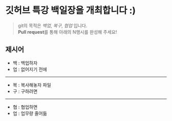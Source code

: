 # 깃허브 특강 백일장을 개최합니다 :)
> git의 목적은 *백업*, *복구*, *협업* 입니다.  
> **Pull request**를 통해 아래의 N행시를 완성해 주세요!
## 제시어
- 백 : 백업하자
- 업 : 없어지기 전에
---
- 복 : 복사해놓자 파일
- 구 : 구하려면
---
- 협 : 협업하면
- 업 : 업무량 줄어듦
